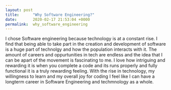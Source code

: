 ```yaml
---
layout: post
title:      "Why Software Engineering?"
date:       2020-02-17 21:53:04 +0000
permalink:  why_software_engineering
---
```



I chose Software engineering because technology is at a constant rise. I find that being able to take part in the creation and development of software is a huge part of technolgy and how the population interacts with it. The amount of careers and oppurtunities in tech are endless and the idea that I can be apart of the movement is fascinating to me. I love how intriguing and rewarding it is when you complete a code and its runs properly and fully functional it is a truly rewarding feeling. With the rise in technology, my willingness to learn and my overall joy for coding I feel like I can have a longterm career in Software Engineering and techmnology as a whole.
